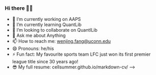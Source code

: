 ### Hi there 👋🤳

- 🔭 I’m currently working on AAPS
- 🌱 I’m currently learning QuantLib
- 👯 I’m looking to collaborate on QuantlLib
- 💬 Ask me about Anything
- 📫 How to reach me: wenjing.fang@uconn.edu
- 😄 Pronouns: he/his
- ⚡ Fun fact: My favourite sports team LFC just won its first premier league title since 30 years ago!
- 😎 My full resume: cellsummer.github.io/markdown-cv/
-->
